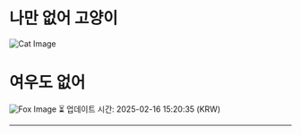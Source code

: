 
# 나만 없어 고양이

![Cat Image](https://cdn2.thecatapi.com/images/ebh.jpg)

# 여우도 없어
![Fox Image](https://randomfox.ca/images/51.jpg)
⏳ 업데이트 시간: 2025-02-16 15:20:35 (KRW)

---
